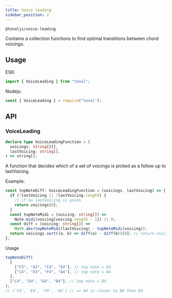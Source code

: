 ```yaml
---
title: Voice leading
sidebar_position: 2
---
```


`@tonaljs/voice-leading`

Contains a collection functions to find optimal transitions between chord voicings.

## Usage

ES6:

```js
import { VoiceLeading } from "tonal";
```

Nodejs:

```js
const { VoiceLeading } = require("tonal");
```

## API

### VoiceLeading

```ts
declare type VoiceLeadingFunction = (
  voicings: string[][],
  lastVoicing: string[],
) => string[];
```

A function that decides which of a set of voicings is picked as a follow up to lastVoicing.

Example:

```ts
const topNoteDiff: VoiceLeadingFunction = (voicings, lastVoicing) => {
  if (!lastVoicing || !lastVoicing.length) {
    // if no lastVoicing is given
    return voicings[0];
  }
  const topNoteMidi = (voicing: string[]) =>
    Note.midi(voicing[voicing.length - 1]) || 0;
  const diff = (voicing: string[]) =>
    Math.abs(topNoteMidi(lastVoicing) - topNoteMidi(voicing));
  return voicings.sort((a, b) => diff(a) - diff(b))[0]; // return voicing with least diff
};
```

Usage

```ts
topNoteDiff(
  [
    ["F3", "A3", "C4", "E4"], // top note = E4
    ["C4", "E4", "F4", "A4"], // top note = A4
  ],
  ["C4", "E4", "G4", "B4"], // top note = B4
);
// ['C4', 'E4', 'F4', 'A4'] // => A4 is closer to B4 than E4
```
